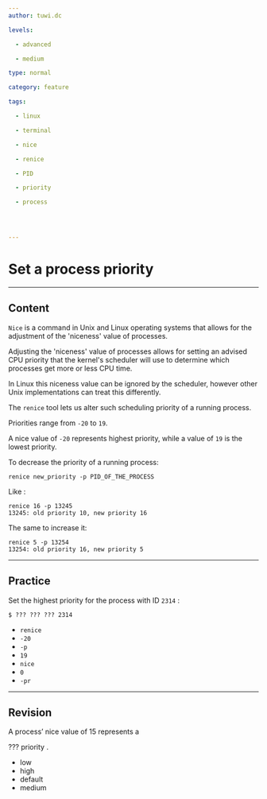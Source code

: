 ```yaml
---
author: tuwi.dc

levels:

  - advanced

  - medium

type: normal

category: feature

tags:

  - linux

  - terminal

  - nice

  - renice

  - PID

  - priority

  - process




---
```


# Set a process priority

---
## Content

`Nice` is a command in Unix and Linux operating systems that allows for the adjustment of the 'niceness' value of processes. 

Adjusting the 'niceness' value of processes allows for setting an advised CPU priority that the kernel's scheduler will use to determine which processes get more or less CPU time. 

In Linux this niceness value can be ignored by the scheduler, however other Unix implementations can treat this differently.

The `renice` tool lets us alter such  scheduling priority of a running process.

Priorities range from `-20` to `19`. 

A nice value of `-20` represents highest priority, while a value of `19` is the lowest priority.


To decrease the priority of a running process:
```
renice new_priority -p PID_OF_THE_PROCESS
```
Like :
```
renice 16 -p 13245
13245: old priority 10, new priority 16
```

The same to increase it:
```
renice 5 -p 13254
13254: old priority 16, new priority 5
```

---
## Practice

Set the highest priority for the process with ID `2314` :
```
$ ??? ??? ??? 2314
```

* `renice`
* `-20`
* `-p`
* `19`
* `nice`
* `0`
* `-pr`

---
## Revision

A process’ nice value of 15 represents a 

??? priority .

* low
* high
* default
* medium

 
